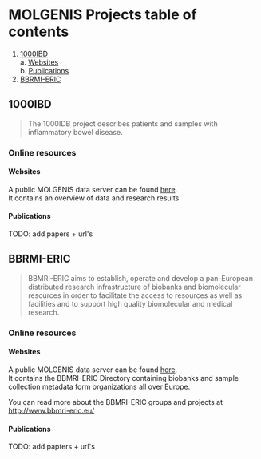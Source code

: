 # MOLGENIS Projects table of contents
1. [1000IBD](#1000ibd)  
  a. [Websites](#websites)  
  b. [Publications](#publications)
2. [BBRMI-ERIC](#bbrmi-eric)

## 1000IBD
> The 1000IDB project describes patients and samples with inflammatory bowel disease. 

### Online resources
#### Websites
A public MOLGENIS data server can be found [here](https://molgenis40.gcc.rug.nl/).  
It contains an overview of data and research results.

#### Publications 
TODO: add papers + url's

## BBRMI-ERIC
> BBMRI-ERIC aims to establish, operate and develop a pan-European distributed research infrastructure of biobanks and biomolecular resources in order to facilitate the access to resources as well as facilities and to support high quality biomolecular and medical research.

### Online resources
#### Websites
A public MOLGENIS data server can be found [here](https://molgenis21.gcc.rug.nl/).  
It contains the BBMRI-ERIC Directory containing biobanks and sample collection metadata form organizations all over Europe.

You can read more about the BBMRI-ERIC groups and projects at http://www.bbmri-eric.eu/

#### Publications
TODO: add papters + url's
